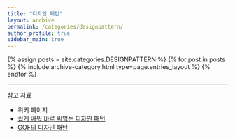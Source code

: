 ```yaml
---
title: "디자인 패턴"
layout: archive
permalink: /categories/designpattern/
author_profile: true
sidebar_main: true
---
```


{% assign posts = site.categories.DESIGNPATTERN %}
{% for post in posts %} {% include archive-category.html type=page.entries_layout %} {% endfor %}

----

참고 자료

* 위키 페이지
* [쉽게 배워 바로 써먹는 디자인 패턴](https://www.hanbit.co.kr/store/books/look.php?p_code=B9696096335)
* [GOF의 디자인 패턴](http://www.yes24.com/Product/Goods/17525598)